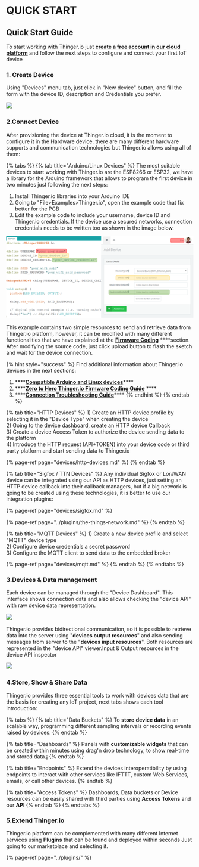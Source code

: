 # QUICK START

## Quick Start Guide <a id="quick-start-guide"></a>

To start working with Thinger.io just [**create a free account in our cloud platform**](https://console.thinger.io/#/signup) and follow the next steps to configure and connect your first IoT device

### 1. Create Device <a id="1-create-device"></a>

Using "Devices" menu tab, just click in "New device" button, and fill the form with the device ID, description and Credentials you prefer.

![](https://gblobscdn.gitbook.com/assets%2F-LpXqB3J1BMD5s4OpYSg%2F-LsN7P6PowUddTLYvGOA%2F-LsN9gb0xOpK0UNdi-vR%2Fimage.png?alt=media&token=0771fea4-13c3-4fdc-b419-a42dbe1e63cd)

### 2.Connect Device <a id="2-connect-device"></a>

After provisioning the device at Thinger.io cloud, it is the moment to configure it in the Hardware device. there are many different hardware supports and communication technologies but Thinger.io allows using all of them:

{% tabs %}
{% tab title="Arduino/Linux Devices" %}
The most suitable devices to start working with Thinger.io are the ESP8266 or ESP32, we have a library for the Arduino framework that allows to program the first device in two minutes just following the next steps:

1. Install Thinger.io libraries into your Arduino IDE
2. Going to "File&gt;Examples&gt;Thinger.io", open the example code that fix better for the PCB
3. Edit the example code to include your username, device ID and Thinger.io credentials. If the device use a secured networks, connection credentials needs to be written too as shown in the image below. 

![](../.gitbook/assets/image%20%2831%29.png)

This example contains two simple resources to send and retrieve data from Thinger.io platform, however, it can be modified with many different functionalities that we have explained at the [**Firmware Coding**]() ****section.  After modifying the source code, just click upload button to flash the sketch and wait for the device connection.

{% hint style="success" %}
Find additional information about Thinger.io devices in the next sections: 

1. \*\*\*\*[**Compatible Arduino and Linux devices**](devices/)\*\*\*\*
2. \*\*\*\*[**Zero to Hero Thinger.io Firmware Coding Guide**]() ****
3. \*\*\*\*[**Connection Troubleshooting Guide**](https://docs.thinger.io/coding/good-practices-and-troubleshooting)\*\*\*\*
{% endhint %}
{% endtab %}

{% tab title="HTTP Devices" %}
1\) Create an HTTP device profile by selecting it in the "Device Type" when creating the device   
2\) Going to the device dashboard, create an HTTP device Callback   
3\) Create a device Access Token to authorize the device sending data to the platform   
4\) Introduce the HTTP request \(API+TOKEN\) into your device code or third party platform and start sending data to Thinger.io

{% page-ref page="devices/http-devices.md" %}
{% endtab %}

{% tab title="Sigfox / TTN Devices" %}
Any individual Sigfox or LoraWAN device can be integrated using our API as HTTP devices, just setting an HTTP device callback into their callback managers, but if a big network is going to be created using these technologies, it is better to use our integration plugins:

{% page-ref page="devices/sigfox.md" %}

{% page-ref page="../plugins/the-things-network.md" %}
{% endtab %}

{% tab title="MQTT Devices" %}
1\) Create a new device profile and select "MQTT" device type  
2\) Configure device credentials a secret password  
3\) Configure the MQTT client to send data to the embedded broker

{% page-ref page="devices/mqtt.md" %}
{% endtab %}
{% endtabs %}

### 3.Devices & Data management <a id="3-devices-and-data-management"></a>

Each device can be managed through the "Device Dashboard". This interface shows connection data and also allows checking the "device API" with raw device data representation.

![](https://gblobscdn.gitbook.com/assets%2F-LpXqB3J1BMD5s4OpYSg%2F-Lt5H3EX8bLPyRKClaer%2F-Lt5f0kIMf7pn8Sh1TFK%2Fimage.png?alt=media&token=cc271cfb-7bea-488e-9f95-8ff461f9300e)

Thinger.io provides bidirectional communication, so it is possible to retrieve data into the server using "**devices output resources**" and also sending messages from server to the "**devices input resources**". Both resources are represented in the "device API" viewer.Input & Output resources in the device API inspector

![](https://gblobscdn.gitbook.com/assets%2F-LpXqB3J1BMD5s4OpYSg%2F-Lt5gEwTpqNw9VtvwFCV%2F-Lt5hV2FIioDNOVvDr0o%2Fimage.png?alt=media&token=409ed146-1d4e-45dd-812c-531ce4d25d6d)

### 4.Store, Show & Share Data <a id="4-store-show-and-share-data"></a>

Thinger.io provides three essential tools to work with devices data that are the basis for creating any IoT project, next tabs shows each tool introduction:

{% tabs %}
{% tab title="Data Buckets" %}
To **store** **device data** in an scalable way, programming different sampling intervals or recording events raised by devices.
{% endtab %}

{% tab title="Dashboards" %}
Panels with **customizable widgets** that can be created within minutes using drag'n drop technology, to show real-time and stored data.¡
{% endtab %}

{% tab title="Endpoints" %}
Extend the devices interoperatibility by using endpoints to interact with other services like IFTTT, custom Web Services, emails, or call other devices.
{% endtab %}

{% tab title="Access Tokens" %}
Dashboards, Data buckets or Device resources can be easily shared with third parties using **Access Tokens** and our **API**
{% endtab %}
{% endtabs %}

### 5.Extend Thinger.io <a id="5-extend-thinger-io"></a>

Thinger.io platform can be complemented with many different Internet services using **Plugins** that can be found and deployed within seconds Just going to our marketplace and selecting it.

{% page-ref page="../plugins/" %}


